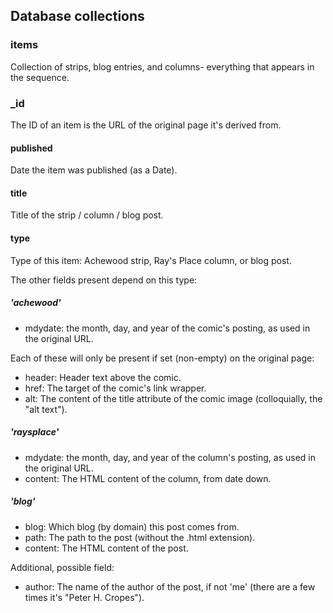 ## Database collections

### items

Collection of strips, blog entries, and columns- everything that appears in the sequence.

### _id

The ID of an item is the URL of the original page it's derived from.

#### published

Date the item was published (as a Date).

#### title

Title of the strip / column / blog post.

#### type

Type of this item: Achewood strip, Ray's Place column, or blog post.

The other fields present depend on this type:

##### 'achewood'

- mdydate: the month, day, and year of the comic's posting, as used in the original URL.

Each of these will only be present if set (non-empty) on the original page:

- header: Header text above the comic.
- href: The target of the comic's link wrapper.
- alt: The content of the title attribute of the comic image (colloquially, the "alt text").

##### 'raysplace'

- mdydate: the month, day, and year of the column's posting, as used in the original URL.
- content: The HTML content of the column, from date down.

##### 'blog'

- blog: Which blog (by domain) this post comes from.
- path: The path to the post (without the .html extension).
- content: The HTML content of the post.

Additional, possible field:

- author: The name of the author of the post, if not 'me' (there are a few times it's "Peter H. Cropes").
